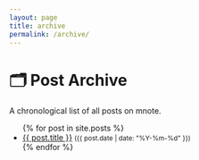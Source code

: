 ```yaml
---
layout: page
title: archive
permalink: /archive/
---
```


# 🗂️ Post Archive

A chronological list of all posts on mnote.

<ul>
  {% for post in site.posts %}
    <li>
      <a href="{{ post.url }}">{{ post.title }}</a>
      <small>({{ post.date | date: "%Y-%m-%d" }})</small>
    </li>
  {% endfor %}
</ul>